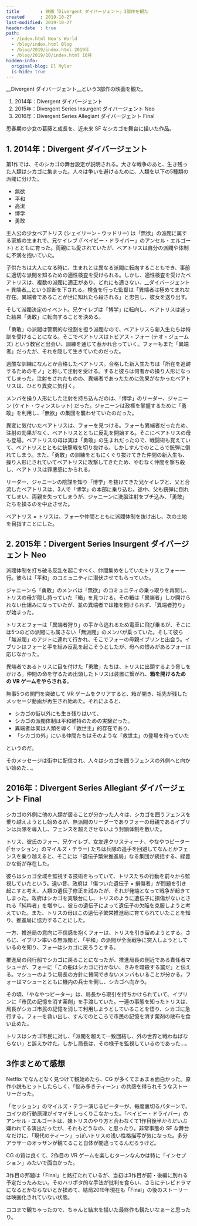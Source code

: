 ```yaml
---
title        : 映画「Divergent ダイバージェント」3部作を観た
created      : 2019-10-27
last-modified: 2019-10-27
header-date  : true
path:
  - /index.html Neo's World
  - /blog/index.html Blog
  - /blog/2019/index.html 2019年
  - /blog/2019/10/index.html 10月
hidden-info:
  original-blog: El Mylar
  is-hide: true
---
```


__Divergent ダイバージェント__という3部作の映画を観た。

1. 2014年：Divergent ダイバージェント
2. 2015年：Divergent Series Insurgent ダイバージェント Neo
3. 2016年：Divergent Series Allegiant ダイバージェント Final

思春期の少女の葛藤と成長を、近未来 SF なシカゴを舞台に描いた作品。

## 1. 2014年：Divergent ダイバージェント

第1作では、そのシカゴの舞台設定が説明される。大きな戦争のあと、生き残った人類はシカゴに集まった。人々は争いを避けるために、人類を以下の5種類の派閥に分けた。

- 無欲
- 平和
- 高潔
- 博学
- 勇敢

主人公の少女ベアトリス (シェイリーン・ウッドリー) は「無欲」の派閥に属する家族の生まれで、兄ケイレブ (「ベイビー・ドライバー」のアンセル・エルゴート) とともに育った。両親にも愛されていたが、ベアトリスは自分の派閥や体制に不満を抱いていた。

子供たちは大人になる時に、生まれとは異なる派閥に転向することもでき、事前に適切な派閥を知るための適性検査を受けられる。しかし、適性検査を受けたベアトリスは、複数の派閥に適正があり、どれにも適さない、__ダイバージェント = 異端者__という診断を下される。検査を行った監督は「異端者は極めてまれな存在。異端者であることが世に知れたら殺される」と忠告し、彼女を送り出す。

そして派閥決定のイベント。兄ケイレブは「博学」に転向し、ベアトリスは迷った結果「勇敢」に転向することを決める。

「勇敢」の派閥は警察的な役割を担う派閥なので、ベアトリスら新入生たちは特訓を受けることになる。そこでベアトリスはトビアス・フォー (テオ・ジェームズ) という教官と出会い、訓練を通じて惹かれ合っていく。フォーもまた「異端者」だったが、それを隠して生きていたのだった。

過酷な訓練になんとか合格したベアトリス。合格した新入生たちは「所在を追跡するためのモノ」と称して注射を受ける。すると彼らは何者かの操り人形になってしまった。注射をされたものの、異端者であったために効果がなかったベアトリスは、ひとり異変に気付く。

メンバを操り人形にした注射を持ち込んだのは、「博学」のリーダー、ジャニーン (ケイト・ウィンスレット) だった。ジャニーンは政権を掌握するために「勇敢」を利用し、「無欲」の集団を襲わせていたのだった。

異変に気付いたベアトリスは、フォーを見つける。フォーも異端者だったため、注射の効果がなく、ベアトリスとともに反乱を開始する。そこにベアトリスの母も登場。ベアトリスの母は実は「勇敢」の生まれだったので、戦闘術も覚えていて、ベアトリスとともに銃撃戦を切り抜ける。しかしすんでのところで銃弾に倒れてしまう。また、「勇敢」の訓練をともにくぐり抜けてきた仲間の新入生も、操り人形にされていてベアトリスに攻撃してきたため、やむなく仲間を撃ち殺し、ベアトリスは罪悪感にかられる。

リーダー、ジャニーンの陰謀を知り「博学」を抜けてきた兄ケイレブと、父と合流したベアトリスは、3人で「博学」の本部に乗り込む。途中、父も銃弾に倒れてしまい、両親を失ってしまうが、ジャニーンに洗脳注射をブチ込み、「勇敢」たちを操るのを中止させた。

ベアトリス = トリスは、フォーや仲間とともに派閥体制を抜け出し、次の土地を目指すことにした。

## 2. 2015年：Divergent Series Insurgent ダイバージェント Neo

派閥体制を打ち破る反乱を起こすべく、仲間集めをしていたトリスとフォー一行。彼らは「平和」のコミュニティに潜伏させてもらっていた。

ジャニーンら「勇敢」のメンバは「無欲」のコミュニティの乗っ取りを再開し、トリスの母が隠し持っていた「箱」を見つける。その箱は「異端者」しか開けられない仕組みになっていたが、並の異端者では箱を開けられず、「異端者狩り」が始まった。

トリスとフォーは「異端者狩り」の手から逃れるため電車に飛び乗るが、そこには5つのどの派閥にも属さない「無派閥」のメンバが乗っていた。そして彼ら「無派閥」のアジトに連れて行かれ、そこでフォーの母親イブリンと出会う。イブリンはフォーと手を組み反乱を起こそうとしたが、母への恨みがあるフォーは応じなかった。

異端者であるトリスに目を付けた「勇敢」たちは、トリスに出頭するよう脅しをかける。仲間の命を守るため出頭したトリスは装置に繋がれ、__箱を開けるための VR ゲームをやらされる__。

無事5つの関門を突破して VR ゲームをクリアすると、箱が開き、祖先が残したメッセージ動画が再生され始めた。それによると、

- シカゴの街以外にも生き残りはいて、
- シカゴの派閥体制は平和維持のための実験だった。
- 異端者は実は人類を導く「救世主」的存在であり、
- 「シカゴの外」にいる仲間たちはそのような「救世主」の登場を待っていた

というのだ。

そのメッセージは街中に配信され、人々はシカゴを囲うフェンスの外側へと向かい始めた…。

## 2016年：Divergent Series Allegiant ダイバージェント Final

シカゴの外側に他の人類が居ることが分かった人々は、シカゴを囲うフェンスを乗り越えようとし始めるが、無派閥のリーダーでありフォーの母親であるイブリンは兵隊を導入し、フェンスを超えさせないよう封鎖体制を敷いた。

トリス、彼氏のフォー、兄ケイレブ、女友達クリスティーナ、やなやつピーター (「セッション」のマイルズ・テラー) たちは兵隊の追手を回避してなんとかフェンスを乗り越えると、そこには「遺伝子繁栄推進局」なる集団が統括する、緑豊かな街が存在した。

彼らはシカゴ全域を監視する技術をもっていて、トリスたちの行動を前々から監視していたという。遠い昔、政府は「傷ついた遺伝子 = 損傷者」が問題を引き起こすと考え、人類の遺伝子修正を試みたが、それが発端となって戦争が起きてしまった。政府はシカゴを実験台にし、トリスのように遺伝子に損傷がないとされる「純粋者」を増やし、彼らの遺伝子によって遺伝子の欠陥を克服しようと考えていた。また、トリスの母はこの遺伝子繁栄推進局に育てられていたことを知り、推進局に協力することにした。

一方、推進局の意向に不信感を抱くフォーは、トリスを引き留めようとする。さらに、イブリン率いる無派閥と、「平和」の派閥が全面戦争に突入しようとしているのを知り、フォーはシカゴに戻ろうとする。

推進局の飛行船でシカゴに戻ることになったが、推進局長の側近である責任者マシューが、フォーに「この船はシカゴに行かない、きみを暗殺する罠だ」と伝える。マシューのように局長の方針に賛同できないメンバもいることが分かる。フォーはマシューとともに機内の兵士を倒し、シカゴへ向かう。

その頃、「やなやつピーター」は、局長から取引を持ちかけられていて、イブリンに「市民の記憶を消す薬剤」を手渡していた。一連の事態を知ったトリスは、局長がシカゴ市民の記憶を消して利用しようとしていることを悟り、シカゴに急行する。フォーを救い出し、すんでのところで市民の記憶を消す薬剤の散布を食い止めた。

トリスはシカゴ市民に対し、「派閥を超えて一致団結し、外の世界と戦わねばならない」と訴えかけた。しかし局長は、その様子を監視しているのであった…。

## 3作まとめて感想

Netflix でなんとなく見つけて観始めたら、CG が多くてまぁまぁ面白かった。原作小説もヒットしたらしく、「悩み多きティーン」の共感を得られそうなストーリーだった。

「セッション」のマイルズ・テラー演じるピーターが、毎度裏切るパターンで、コイツの行動原理がイマイチしっくりこなかった。「ベイビー・ドライバー」のアンセル・エルゴートは、妹トリスのやり方と合わなくて1作目後半からだいぶ嫌われてる演出だったが、それもどうなの、と思ったり。非常事態の SF な舞台なだけに、「現代のティーン」っぽいトリスの浅い性格描写が気になった。多分アラサーのオッサンが観てること自体が間違ってるんだろうけど。

CG の質は良くて、2作目の VR ゲームを楽しむターンなんかは特に「インセプション」みたいで面白かった。

3作目の邦題は「Final」と銘打たれているが、当初は3作目が前・後編に別れる予定だったみたい。そのハリポタ的な手法が批判を食らい、さらにテレビドラマになるとかならないとか揉めて、結局2019年現在も「Final」の後のストーリーは映画化されていない状態。

ココまで観ちゃったので、ちゃんと結末を描いた最終作も観たいなぁーと思ったり。
